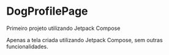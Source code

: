 # DogProfilePage
Primeiro projeto utilizando Jetpack Compose

Apenas a tela criada utilizando Jetpack Compose, sem outras funcionalidades.
